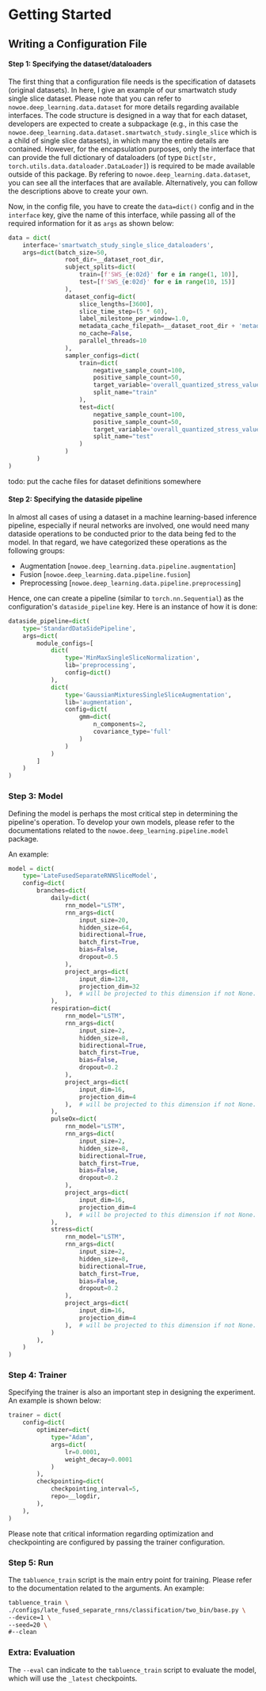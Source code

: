 # Getting Started

## Writing a Configuration File
#### Step 1: Specifying the dataset/dataloaders

The first thing that a configuration file needs is the specification of datasets (original datasets).
In here, I give an example of our smartwatch study single slice dataset.
Please note that you can refer to `nowoe.deep_learning.data.dataset` for more details regarding available interfaces.
The code structure is designed in a way that for each dataset, developers are expected to create a 
subpackage (e.g., in this case the `nowoe.deep_learning.data.dataset.smartwatch_study.single_slice` which is a child of single slice datasets), in which
many the entire details are contained. However, for the encapsulation purposes, only the interface that
can provide the full dictionary of dataloaders (of type `Dict[str, torch.utils.data.dataloader.DataLoader]`) is required to be made
available outside of this package.
By refering to `nowoe.deep_learning.data.dataset`, you can see all the interfaces that are available. Alternatively,
you can follow the descriptions above to create your own.

Now, in the config file, you have to create the `data=dict()` config and in the `interface` key, give the name of this
interface, while passing all of the required information for it as `args` as shown below:
```python
data = dict(
    interface='smartwatch_study_single_slice_dataloaders',
    args=dict(batch_size=50,
                root_dir=__dataset_root_dir,
                subject_splits=dict(
                    train=[f'SWS_{e:02d}' for e in range(1, 10)],
                    test=[f'SWS_{e:02d}' for e in range(10, 15)]
                ),
                dataset_config=dict(
                    slice_lengths=[3600],
                    slice_time_step=(5 * 60),
                    label_milestone_per_window=1.0,
                    metadata_cache_filepath=__dataset_root_dir + 'metadata_cache.pkl',
                    no_cache=False,
                    parallel_threads=10
                ),
                sampler_configs=dict(
                    train=dict(
                        negative_sample_count=100,
                        positive_sample_count=50,
                        target_variable='overall_quantized_stress_value',
                        split_name="train"
                    ),
                    test=dict(
                        negative_sample_count=100,
                        positive_sample_count=50,
                        target_variable='overall_quantized_stress_value',
                        split_name="test"
                    )
                )
        )
)
```

todo: put the cache files for dataset definitions somewhere


#### Step 2: Specifying the dataside pipeline
In almost all cases of using a dataset in a machine learning-based inference pipeline, especially if neural networks are involved,
one would need many dataside operations to be conducted prior to the data being fed to the model.
In that regard, we have categorized these operations as the following groups:
* Augmentation [`nowoe.deep_learning.data.pipeline.augmentation`]
* Fusion [`nowoe.deep_learning.data.pipeline.fusion`]
* Preprocessing [`nowoe.deep_learning.data.pipeline.preprocessing`]

Hence, one can create a pipeline (similar to `torch.nn.Sequential`) as the configuration's
`dataside_pipeline` key. Here is an instance of how it is done:

```python
dataside_pipeline=dict(
    type='StandardDataSidePipeline',
    args=dict(
        module_configs=[
            dict(
                type='MinMaxSingleSliceNormalization',
                lib='preprocessing',
                config=dict()
            ),
            dict(
                type='GaussianMixturesSingleSliceAugmentation',
                lib='augmentation',
                config=dict(
                    gmm=dict(
                        n_components=2,
                        covariance_type='full'
                    )
                )
            )
        ]
    )
)
```




### Step 3: Model

Defining the model is perhaps the most critical step in determining the pipeline's operation.
To develop your own models, please refer to the documentations related to the
`nowoe.deep_learning.pipeline.model` package.

An example:
```python
model = dict(
    type='LateFusedSeparateRNNSliceModel',
    config=dict(
        branches=dict(
            daily=dict(
                rnn_model="LSTM",
                rnn_args=dict(
                    input_size=20,
                    hidden_size=64,
                    bidirectional=True,
                    batch_first=True,
                    bias=False,
                    dropout=0.5
                ),
                project_args=dict(
                    input_dim=128,
                    projection_dim=32
                ),  # will be projected to this dimension if not None.
            ),
            respiration=dict(
                rnn_model="LSTM",
                rnn_args=dict(
                    input_size=2,
                    hidden_size=8,
                    bidirectional=True,
                    batch_first=True,
                    bias=False,
                    dropout=0.2
                ),
                project_args=dict(
                    input_dim=16,
                    projection_dim=4
                ),  # will be projected to this dimension if not None.
            ),
            pulseOx=dict(
                rnn_model="LSTM",
                rnn_args=dict(
                    input_size=2,
                    hidden_size=8,
                    bidirectional=True,
                    batch_first=True,
                    bias=False,
                    dropout=0.2
                ),
                project_args=dict(
                    input_dim=16,
                    projection_dim=4
                ),  # will be projected to this dimension if not None.
            ),
            stress=dict(
                rnn_model="LSTM",
                rnn_args=dict(
                    input_size=2,
                    hidden_size=8,
                    bidirectional=True,
                    batch_first=True,
                    bias=False,
                    dropout=0.2
                ),
                project_args=dict(
                    input_dim=16,
                    projection_dim=4
                ),  # will be projected to this dimension if not None.
            )
        ),
    )
)
```


### Step 4: Trainer
Specifying the trainer is also an important step in designing the experiment. An example
is shown below:

```python
trainer = dict(
    config=dict(
        optimizer=dict(
            type="Adam",
            args=dict(
                lr=0.0001,
                weight_decay=0.0001
            )
        ),
        checkpointing=dict(
            checkpointing_interval=5,
            repo=__logdir,
        ),
    ),
)
```

Please note that critical information regarding optimization and checkpointing are configured by passing
the trainer configuration.

### Step 5: Run
The `tabluence_train` script is the main entry point for training. Please
refer to the documentation related to the arguments.
An example:

```bash
tabluence_train \
./configs/late_fused_separate_rnns/classification/two_bin/base.py \
--device=1 \
--seed=20 \
#--clean
```

### Extra: Evaluation
The `--eval` can indicate to the `tabluence_train` script to evaluate the model, which will use the `_latest` checkpoints.


